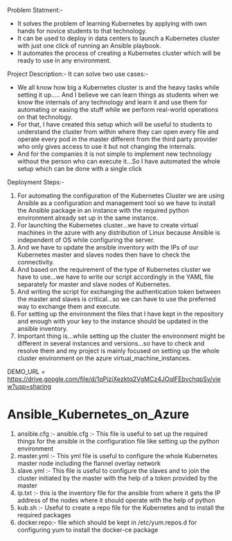 Problem Statment:-
* It solves the problem of learning Kubernetes by applying with own hands for novice students to that technology.
* It can be used to deploy in data centers to launch a Kubernetes cluster with just one click of running an Ansible playbook. 
* It automates the process of creating a Kubernetes cluster which will be ready to use in any environment.

Project Description:-
It can solve two use cases:- 
* We all know how big a Kubernetes cluster is and the heavy tasks while setting it up..... And I believe we can learn things as students when we know the internals of any technology and learn it and use them for automating or easing the stuff while we perform real-world operations on that technology. 
* For that, I have created this setup which will be useful to students to understand the cluster from within where they can open every file and operate every pod in the master different from the third party provider who only gives access to use it but not changing the internals. 
* And for the companies it is not simple to implement new technology without the person who can execute it...So I have automated the whole setup which can be done with a single click

Deployment Steps:-
1. For automating the configuration of the Kubernetes Cluster we are using Ansible as a configuration and management tool so we have to install the Ansible package in an instance with the required python environment already set up in the same instance.
2. For launching the Kubernetes cluster...we have to create virtual machines in the azure with any distribution of Linux because Ansible is independent of OS while configuring the server.
3. And we have to update the ansible inventory with the IPs of our Kubernetes master and slaves nodes then have to check the connectivity.
4. And based on the requirement of the type of Kubernetes cluster we have to use...we have to write our script accordingly in the YAML file separately for master and slave nodes of Kubernetes.
5. And writing the script for exchanging the authentication token between the master and slaves is critical...so we can have to use the preferred way to exchange them and execute.
6. For setting up the environment the files that I have kept in the repository and enough with your key to the instance should be updated in the ansible inventory.
7. Important thing is...while setting up the cluster the environment might be different in several instances and versions...so have to check and resolve them and my project is mainly focused on setting up the whole cluster environment on the azure virtual_machine_instances.


DEMO_URL = https://drive.google.com/file/d/1qPjziXezktq2VgMCz4JOqlFEbvchqpSv/view?usp=sharing

# Ansible_Kubernetes_on_Azure
1. ansible.cfg :- ansible.cfg :- This file is useful to set up the required things for the ansible in the configuration file like setting up the python environment
2. master.yml :- This yml file is useful to configure the whole Kubernetes master node including the flannel overlay network
3. slave.yml :- This file is useful to configure the slaves and to join the cluster initiated by the master with the help of a token provided by the master
4. ip.txt :- this is the inventory file for the ansible from where it gets the IP address of the nodes where it should operate with the help of python 
5. kub.sh :- Useful to create a repo file for the Kubernetes and to install the required packages
6. docker.repo:- file which should be kept in /etc/yum.repos.d for configuring yum to install the docker-ce package

